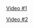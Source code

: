 [Video #1](https://www.oracle.com/java/technologies/javase-downloads.html)

[Video #2](chrome://newtab)

